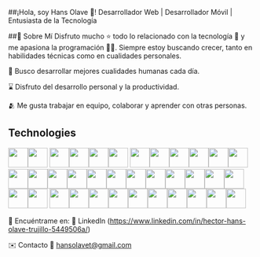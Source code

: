 ##¡Hola, soy Hans Olave 👋!
Desarrollador Web | Desarrollador Móvil | Entusiasta de la Tecnología

##🚀 Sobre Mí
Disfruto mucho ⭐ todo lo relacionado con la tecnología 🤖 y me apasiona la programación 👨‍💻. Siempre estoy buscando crecer, tanto en habilidades técnicas como en cualidades personales.

🌿 Busco desarrollar mejores cualidades humanas cada día.

⌛ Disfruto del desarrollo personal y la productividad.

🫂 Me gusta trabajar en equipo, colaborar y aprender con otras personas.

## Technologies

<img src="https://cdn.jsdelivr.net/gh/devicons/devicon/icons/html5/html5-original.svg" width="40"/><img src="https://cdn.jsdelivr.net/gh/devicons/devicon/icons/css3/css3-original.svg" width="40"/>
 <img src="https://cdn.jsdelivr.net/gh/devicons/devicon@latest/icons/bootstrap/bootstrap-original.svg" width="40"/><img src="https://cdn.jsdelivr.net/gh/devicons/devicon/icons/javascript/javascript-original.svg" width="40"/><img src="https://cdn.jsdelivr.net/gh/devicons/devicon/icons/react/react-original.svg" width="40"/><img src="https://cdn.jsdelivr.net/gh/devicons/devicon@latest/icons/java/java-original.svg" width="40"/>
<img src="https://cdn.jsdelivr.net/gh/devicons/devicon@latest/icons/docker/docker-original.svg" width="40"/><img src="https://cdn.jsdelivr.net/gh/devicons/devicon@latest/icons/flutter/flutter-original.svg" width="40"/><img src="https://cdn.jsdelivr.net/gh/devicons/devicon@latest/icons/mysql/mysql-original.svg" width="40"/><img src="https://cdn.jsdelivr.net/gh/devicons/devicon@latest/icons/typescript/typescript-original.svg" width="40"/><img src="https://cdn.jsdelivr.net/gh/devicons/devicon@latest/icons/unity/unity-original.svg"  width="40"/><img src="https://cdn.jsdelivr.net/gh/devicons/devicon@latest/icons/vscode/vscode-original.svg" width="40"/><img src="https://cdn.jsdelivr.net/gh/devicons/devicon@latest/icons/jira/jira-original.svg" width="40"/><img src="https://cdn.jsdelivr.net/gh/devicons/devicon@latest/icons/json/json-original.svg" width="40"/><img src="https://cdn.jsdelivr.net/gh/devicons/devicon@latest/icons/github/github-original.svg" width="40"/><img src="https://cdn.jsdelivr.net/gh/devicons/devicon@latest/icons/azuresqldatabase/azuresqldatabase-original.svg" width="40"/><img src="https://cdn.jsdelivr.net/gh/devicons/devicon@latest/icons/xml/xml-original.svg" width="40"/><img src="https://cdn.jsdelivr.net/gh/devicons/devicon@latest/icons/illustrator/illustrator-plain.svg" width="40"/><img src="https://cdn.jsdelivr.net/gh/devicons/devicon@latest/icons/atom/atom-original.svg" width="40"/><img src="https://cdn.jsdelivr.net/gh/devicons/devicon@latest/icons/gradle/gradle-original.svg" width="40"/><img src="https://cdn.jsdelivr.net/gh/devicons/devicon@latest/icons/git/git-original.svg" width="40"/><img src="https://cdn.jsdelivr.net/gh/devicons/devicon@latest/icons/bash/bash-original.svg" width="40"/><img src="https://cdn.jsdelivr.net/gh/devicons/devicon@latest/icons/eclipse/eclipse-original-wordmark.svg" width="40"/><img src="https://cdn.jsdelivr.net/gh/devicons/devicon@latest/icons/firebase/firebase-original.svg" width="40"/><img src="https://cdn.jsdelivr.net/gh/devicons/devicon@latest/icons/figma/figma-original.svg" width="40"/><img src="https://cdn.jsdelivr.net/gh/devicons/devicon@latest/icons/filezilla/filezilla-original.svg" width="40"/> <img src="https://cdn.jsdelivr.net/gh/devicons/devicon@latest/icons/nodejs/nodejs-original.svg" width="40"/><img src="https://cdn.jsdelivr.net/gh/devicons/devicon@latest/icons/npm/npm-original-wordmark.svg"  width="40"/><img src="https://cdn.jsdelivr.net/gh/devicons/devicon@latest/icons/php/php-original.svg" width="40"/><img src="https://cdn.jsdelivr.net/gh/devicons/devicon@latest/icons/postman/postman-original.svg" width="40"/><img src="https://cdn.jsdelivr.net/gh/devicons/devicon@latest/icons/kubernetes/kubernetes-original.svg" width="40"/><img src="https://cdn.jsdelivr.net/gh/devicons/devicon@latest/icons/mongodb/mongodb-original.svg" width="40"/><img src="https://cdn.jsdelivr.net/gh/devicons/devicon@latest/icons/mongoose/mongoose-original.svg" width="40"/><img src="https://cdn.jsdelivr.net/gh/devicons/devicon@latest/icons/android/android-original.svg" width="40"/><img src="https://cdn.jsdelivr.net/gh/devicons/devicon@latest/icons/azure/azure-original.svg" width="40"/><img src="https://cdn.jsdelivr.net/gh/devicons/devicon@latest/icons/androidstudio/androidstudio-original.svg" width="40"/>
          
          

🔗 Encuéntrame en:
💼 LinkedIn (https://www.linkedin.com/in/hector-hans-olave-trujillo-5449506a/)

✉️ Contacto
📧 hansolavet@gmail.com




  >




